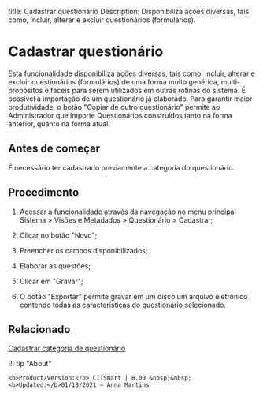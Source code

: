 title: Cadastrar questionário
Description: Disponibiliza ações diversas, tais como, incluir, alterar e excluir questionários (formulários).
# Cadastrar questionário

 Esta funcionalidade disponibiliza ações diversas, tais como, incluir, alterar e
excluir questionários (formulários) de uma forma muito genérica, multi-propósitos
e fáceis para serem utilizados em outras rotinas do sistema. É possível a
importação de um questionário já elaborado. Para garantir maior produtividade, o
botão "Copiar de outro questionário" permite ao Administrador que importe
Questionários construídos tanto na forma anterior, quanto na forma atual.

Antes de começar
--------------------

É necessário ter cadastrado previamente a categoria do questionário.

Procedimento
----------------

1.  Acessar a funcionalidade através da navegação no menu principal Sistema
    \> Visões e Metadados \> Questionário \> Cadastrar;

2.  Clicar no botão "Novo";

3.  Preencher os campos disponibilizados;

4.  Elaborar as questões;

5.  Clicar em "Gravar";

6.  O botão "Exportar" permite gravar em um disco um arquivo eletrônico contendo
    todas as características do questionário selecionado.
 
  
Relacionado
-----------

[Cadastrar categoria de questionário](/pt-br/citsmart-platform-8/platform-administration/questionnaires/questionaires-management/questionnaire-category.html)

!!! tip "About"

    <b>Product/Version:</b> CITSmart | 8.00 &nbsp;&nbsp;
    <b>Updated:</b>01/18/2021 – Anna Martins

